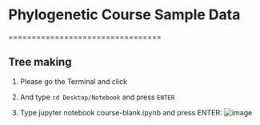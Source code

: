 # Phylogenetic Course Sample Data
=================================

Tree making 
-----------

1. Please go the Terminal and click

2. And type `cd Desktop/Notebook`
        and press `ENTER` 


3. Type  jupyter notebook course-blank.ipynb
and press ENTER:
![image](https://user-images.githubusercontent.com/18012878/227902178-da7e48d8-372d-474a-b9be-7a69d4589d96.png)

